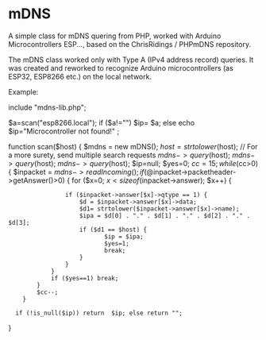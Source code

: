 # mDNS
A simple class for mDNS quering from PHP, worked with Arduino Microcontrollers ESP..., based on the ChrisRidings / PHPmDNS  repository.

The mDNS class worked only with Type A (IPv4 address record) queries. It was created and reworked to recognize Arduino microcontrollers (as ESP32, ESP8266 etc.) on the local network.

Example:

include "mdns-lib.php";

$a=scan("esp8266.local");
if ($a!="") $ip= $a; else echo $ip="Microcontroller not found!" ;
  
function scan($host) {
        $mdns = new mDNS();
        $host=strtolower($host);
        // For a more surety, send multiple search requests
        $mdns->query($host);
        $mdns->query($host);
        $mdns->query($host);
        $ip=null; $yes=0;
        $cc = 15;
        while ($cc>0) {
            $inpacket = $mdns->readIncoming();
            if (@$inpacket->packetheader->getAnswer()>0) {
                for ($x=0; $x < sizeof($inpacket->answer); $x++) {
                    
                    if ($inpacket->answer[$x]->qtype == 1) {
                        $d = $inpacket->answer[$x]->data;
                        $d1= strtolower($inpacket->answer[$x]->name);
                        $ipa = $d[0] . "." . $d[1] . "." . $d[2] . "." . $d[3];
                        if ($d1 == $host) {
                               $ip = $ipa;
                               $yes=1;  
                               break; 
                        }
                    }
                }
                if ($yes==1) break;
            }
            $cc--;
        }

      if (!is_null($ip)) return  $ip; else return "";
}        
